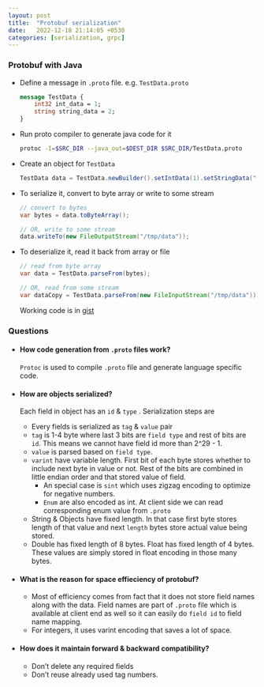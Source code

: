 ```yaml
---
layout: post
title:  "Protobuf serialization"
date:   2022-12-18 21:14:05 +0530
categories: [serialization, grpc]
---
```


### Protobuf with Java

- Define a message in `.proto` file. e.g. `TestData.proto`

    ```protobuf
    message TestData {
    	int32 int_data = 1;
    	string string_data = 2;
    }
    ```

- Run proto compiler to generate java code for it

    ```bash
    protoc -I=$SRC_DIR --java_out=$DEST_DIR $SRC_DIR/TestData.proto
    ```

- Create an object for `TestData`

    ```java
    TestData data = TestData.newBuilder().setIntData(1).setStringData("One").build();
    ```

- To serialize it, convert to byte array or write to some stream

    ```java
    // convert to bytes
    var bytes = data.toByteArray();

    // OR, write to some stream
    data.writeTo(new FileOutputStream("/tmp/data"));
    ```

- To deserialize it, read it back from array or file

    ```java
    // read from byte array
    var data = TestData.parseFrom(bytes);

    // OR, read from some stream
    var dataCopy = TestData.parseFrom(new FileInputStream("/tmp/data"));
    ```
    Working code is in [gist](https://gist.github.com/viksri/8d39f438020315f7d3e9fedaf96c50e4)


### Questions

- #### How code generation from `.proto` files work?

    `Protoc` is used to compile `.proto` file and generate language specific code.

- #### How are objects serialized?

    Each field in object has an `id` & `type` . Serialization steps are

    - Every fields is serialized as `tag` & `value` pair
    - `tag` is 1-4 byte where last 3 bits are `field type` and rest of bits are `id`. This means we cannot have field id more than 2^29 - 1.
    - `value` is parsed based on `field type`.
    - `varint` have variable length. First bit of each byte stores whether to include next byte in value or not. Rest of the bits are combined in little endian order and that stored value of field.
        - An special case is `sint` which uses zigzag encoding to optimize for negative numbers.
        - `Enum` are also encoded as int. At client side we can read corresponding enum value from `.proto`
    - String & Objects have fixed length. In that case first byte stores length of that value and next `length` bytes store actual value being stored.
    - Double has fixed length of 8 bytes. Float has fixed length of 4 bytes. These values are simply stored in float encoding in those many bytes.

- #### What is the reason for space effieciency of protobuf?
    - Most of efficiency comes from fact that it does not store field names along with the data. Field names are part of `.proto` file which is available at client end as well so it can easily do `field id` to field name mapping.
    - For integers, it uses varint encoding that saves a lot of space.

- #### How does it maintain forward & backward compatibility?
    - Don’t delete any required fields
    - Don’t reuse already used tag numbers.
